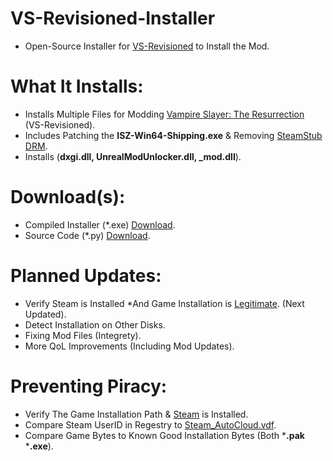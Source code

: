 # VS-Revisioned-Installer
- Open-Source Installer for [VS-Revisioned](https://github.com/Cracko298/VS-Revisioned-Files) to Install the Mod.

# What It Installs:
- Installs Multiple Files for Modding [Vampire Slayer: The Resurrection](https://store.steampowered.com/app/2188960/Vampire_Slayer_The_Resurrection/) (VS-Revisioned).
- Includes Patching the **ISZ-Win64-Shipping.exe** & Removing [SteamStub DRM](https://github.com/atom0s/Steamless#what-is-steamstub-drm).
- Installs (**dxgi.dll, UnrealModUnlocker.dll, _mod.dll**).

# Download(s):
- Compiled Installer (*.exe) [Download](https://github.com/ISZ-Hacker-Organization/VS-Revisioned-Installer/releases/download/v1.0-release-1/VS-Revisioned-Installer.exe).
- Source Code (*.py) [Download](https://github.com/ISZ-Hacker-Organization/VS-Revisioned-Installer/releases/download/v1.0-release-1/VS-Revisioned-Installer.py).

# Planned Updates:
- Verify Steam is Installed *And Game Installation is [Legitimate](https://github.com/ISZ-Hacker-Organization/VS-Revisioned-Installer#preventing-piracy). (Next Updated).
- Detect Installation on Other Disks.
- Fixing Mod Files (Integrety).
- More QoL Improvements (Including Mod Updates).



# Preventing Piracy:
- Verify The Game Installation Path & [Steam](https://store.steampowered.com/about/) is Installed.
- Compare Steam UserID in Regestry to [Steam_AutoCloud.vdf](https://help.steampowered.com/en/faqs/view/68D2-35AB-09A9-7678).
- Compare Game Bytes to Known Good Installation Bytes (Both ***.pak** ***.exe**).
